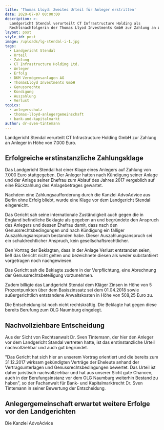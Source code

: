 ```yaml
---
title: 'Thomas Lloyd: Zweites Urteil für Anleger erstritten'
date: 2020-07-07 00:00:00
description: >-
  Landgericht Stendal verurteilt CT Infrastructure Holding als
  Rechtsnachfolgerin der Thomas Llyod Investments GmbH zur Zahlung an Anleger.
layout: post
style_id: post
image: /uploads/lg-stendal-i-1.jpg
tags:
  - Landgericht Stendal
  - Urteil
  - Zahlung
  - CT Infrastructure Holding Ltd.
  - Anleger
  - Erfolg
  - DKM Vermögensanlagen AG
  - ThomasLloyd Investments GmbH
  - Genussrechte
  - Kündigung
  - Auszahlung
  - Verlust
topics:
  - anlegerschutz
  - thomas-lloyd-anlegergemeinschaft
  - bank-und-kapitalmarkt
author: dr-sven-tintemann
---
```


Landgericht Stendal verurteilt CT Infrastructure Holding GmbH zur Zahlung an Anleger in Höhe von 7.000 Euro.&nbsp;

## Erfolgreiche erstinstanzliche Zahlungsklage&nbsp;

Das Landgericht Stendal hat einer Klage eines Anlegers auf Zahlung von 7.000 Euro stattgegeben. Der Anleger hatten nach Kündigung seiner Anlage und der Anlage seiner Ehefrau zum Ablauf des Jahres 2017 vergeblich auf eine Rückzahlung des Anlagebetrages gewartet.&nbsp;

Nachdem eine Zahlungsaufforderung durch die Kanzlei AdvoAdvice aus Berlin ohne Erfolg bliebt, wurde eine Klage vor dem Landgericht Stendal eingereicht.&nbsp;

Das Gericht sah seine internationale Zuständigkeit auch gegen die in England befindliche Beklagte als gegeben an und begründete den Anspruch des Anlegers und dessen Ehefrau damit, dass nach den Genussrechtsbedingungen und nach Kündigung ein fälliger Auszahlungsanspruch bestanden habe. Dieser Auszahlungsanspruch sei ein schuldrechtlicher Anspruch, kein gesellschaftsrechtlicher.&nbsp;

Den Vortrag der Beklagten, dass in der Anlage Verlust entstanden seien, lie&szlig; das Gericht nicht gelten und bezeichnete diesen als weder substantiiert vorgetragen noch nachgewiesen.&nbsp;

Das Gericht sah die Beklagte zudem in der Verpflichtung, eine Abrechnung der Genussrechtsbeteiligung vorzunehmen.&nbsp;

Zudem billigte das Landgericht Stendal dem Kläger Zinsen in Höhe von 5 Prozentpunkten über dem Basiszinssatz sei dem 01.04.2018 sowie au&szlig;ergerichtlich entstandene Anwaltskosten in Höhe von 508,25 Euro zu.&nbsp;

Die Entscheidung ist noch nicht rechtskräftig. Die Beklagte hat gegen diese bereits Berufung zum OLG Naumburg eingelegt.&nbsp;

## Nachvollziehbare Entscheidung

Aus der Sicht von Rechtsanwalt Dr. Sven Tintemann, der hier den Anleger vor dem Landgericht Standal vertreten hatte, ist das erstinstanzliche Urteil nachvollziehbar und auch gut begründet.&nbsp;

"Das Gericht hat sich hier an unserem Vortrag orientiert und die bereits zum 31.12.2017 wirksam gekündigten Verträge der Eheleute anhand der Vertragsunterlagen und Genussrechtsbedingungen bewertet. Das Urteil ist daher juristisch nachvollziehbar und hat aus unserer Sicht gute Chancen, auch in der Berufungsinstanz vor dem OLG Naumburg weiterhin Bestand zu haben", so der Fachanwalt für Bank- und Kapitalmarktrecht Dr. Sven Tintemann in seiner Bewertung der Entscheidung.&nbsp;

## Anlegergemeinschaft erwartet weitere Erfolge vor den Landgerichten

Die Kanzlei AdvoAdvice&nbsp;

&nbsp;

&nbsp;